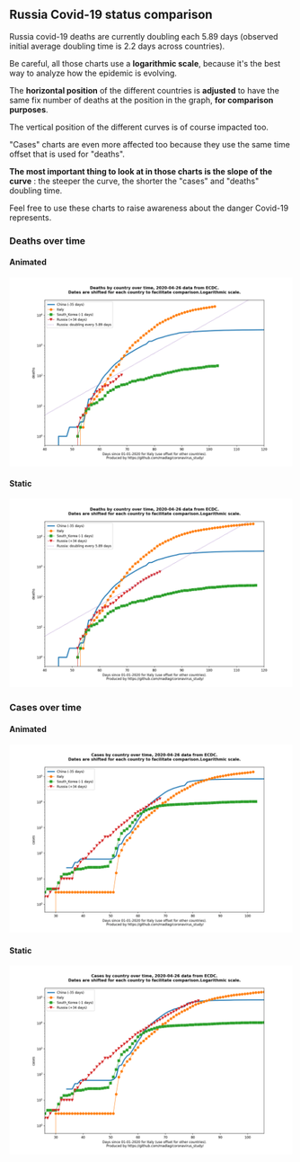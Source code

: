 ## Russia Covid-19 status comparison 

Russia covid-19 deaths are currently doubling each 5.89 days (observed initial average doubling time is 2.2 days across countries).



Be careful, all those charts use a **logarithmic scale**, because it's the best way to analyze how the epidemic is evolving.
 
The **horizontal position** of the different countries is **adjusted** to have the same fix number of deaths at the position in the graph, **for comparison purposes**.

The vertical position of the different curves is of course impacted too.

"Cases" charts are even more affected too because they use the same time offset that is used for "deaths".

**The most important thing to look at in those charts is the slope of the curve** : the steeper the curve, the shorter the "cases" and "deaths" doubling time.

Feel free to use these charts to raise awareness about the danger Covid-19 represents. 


 
### Deaths over time
 
#### Animated
![Russia covid-19 deaths animated chart](https://raw.githubusercontent.com/madlag/coronavirus_study/master/notebooks/graphs/2020-04-26/countries/Russia/2020-04-26_Russia_deaths.gif "Russia covid-19 deaths animated chart")   
 
#### Static
![Russia covid-19 deaths static chart](https://raw.githubusercontent.com/madlag/coronavirus_study/master/notebooks/graphs/2020-04-26/countries/Russia/2020-04-26_Russia_deaths.png "Russia covid-19 deaths static chart")   

 
### Cases over time
 
#### Animated
![Russia covid-19 cases animated chart](https://raw.githubusercontent.com/madlag/coronavirus_study/master/notebooks/graphs/2020-04-26/countries/Russia/2020-04-26_Russia_cases.gif "Russia covid-19 cases animated chart")   
 
#### Static
![Russia covid-19 cases static chart](https://raw.githubusercontent.com/madlag/coronavirus_study/master/notebooks/graphs/2020-04-26/countries/Russia/2020-04-26_Russia_cases.png "Russia covid-19 cases static chart")   

